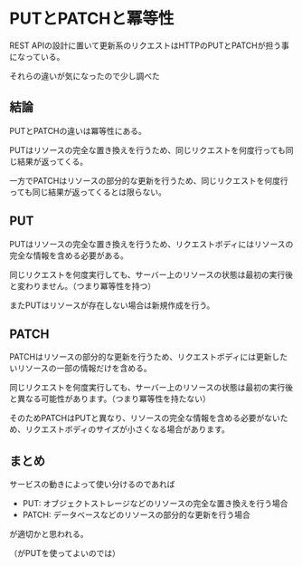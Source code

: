 # PUTとPATCHと冪等性

REST APIの設計に置いて更新系のリクエストはHTTPのPUTとPATCHが担う事になっている。

それらの違いが気になったので少し調べた

## 結論

PUTとPATCHの違いは冪等性にある。

PUTはリソースの完全な置き換えを行うため、同じリクエストを何度行っても同じ結果が返ってくる。

一方でPATCHはリソースの部分的な更新を行うため、同じリクエストを何度行っても同じ結果が返ってくるとは限らない。

## PUT

PUTはリソースの完全な置き換えを行うため、リクエストボディにはリソースの完全な情報を含める必要がある。

同じリクエストを何度実行しても、サーバー上のリソースの状態は最初の実行後と変わりません。（つまり冪等性を持つ）

またPUTはリソースが存在しない場合は新規作成を行う。

## PATCH

PATCHはリソースの部分的な更新を行うため、リクエストボディには更新したいリソースの一部の情報だけを含める。

同じリクエストを何度実行しても、サーバー上のリソースの状態は最初の実行後と異なる可能性があります。（つまり冪等性を持たない）

そのためPATCHはPUTと異なり、リソースの完全な情報を含める必要がないため、リクエストボディのサイズが小さくなる場合があります。


## まとめ

サービスの動きによって使い分けるのであれば

- PUT: オブジェクトストレージなどのリソースの完全な置き換えを行う場合
- PATCH: データベースなどのリソースの部分的な更新を行う場合

が適切かと思われる。

（がPUTを使ってよいのでは）
